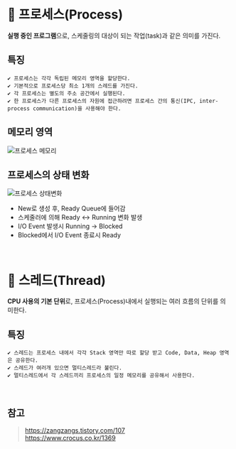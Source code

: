 # 📌 프로세스(Process)

**실행 중인 프로그램**으로, 스케줄링의 대상이 되는 작업(task)과 같은 의미를 가진다.

## 특징

    ✔ 프로세스는 각각 독립된 메모리 영역을 할당한다.
    ✔ 기본적으로 프로세스당 최소 1개의 스레드를 가진다.
    ✔ 각 프로세스는 별도의 주소 공간에서 실행된다.
    ✔ 한 프로세스가 다른 프로세스의 자원에 접근하려면 프로세스 간의 통신(IPC, inter-process communication)을 사용해야 한다.

## 메모리 영역

![프로세스 메모리](https://blog.kakaocdn.net/dn/cqk9Wt/btq9Rehkwfd/6QNk4WEKb7O7JR4TvXakvK/img.png)

## 프로세스의 상태 변화

![프로세스 상태변화](https://t1.daumcdn.net/cfile/tistory/9988343C5BB4601A0B)

- New로 생성 후, Ready Queue에 들어감
- 스케줄러에 의해 Ready <-> Running 변화 발생
- I/O Event 발생시 Running -> Blocked
- Blocked에서 I/O Event 종료시 Ready

<br>

# 📌 스레드(Thread)

**CPU 사용의 기본 단위**로, 프로세스(Process)내에서 실행되는 여러 흐름의 단위를 의미한다.

## 특징

    ✔ 스레드는 프로세스 내에서 각각 Stack 영역만 따로 할당 받고 Code, Data, Heap 영역은 공유한다.
    ✔ 스레드가 여러개 있으면 멀티스레드라 불린다.
    ✔ 멀티스레드에서 각 스레드끼리 프로세스의 일정 메모리를 공유해서 사용한다.

<br>

## 참고

> https://zangzangs.tistory.com/107  
> https://www.crocus.co.kr/1369
